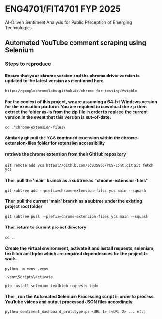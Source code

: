 # ENG4701/FIT4701 FYP 2025
AI-Driven Sentiment Analysis for Public Perception of Emerging Technologies

## Automated YouTube comment scraping using Selenium

### Steps to reproduce

#### Ensure that your chrome version and the chrome driver version is updated to the latest version as mentioned here.

`https://googlechromelabs.github.io/chrome-for-testing/#stable`

#### For the context of this project, we are assuming a 64-bit Windows version for the execution platform. You are required to download the zip then extract the folder as-is from the zip file in order to replace the current version in the event that this version is out-of-date.

`cd .\chrome-extension-files\`

#### Similarly git pull the YCS continued extension within the chrome-extension-files folder for extension accessibility

#### retrieve the chrome extension from their GitHub repository

`git remote add ycs https://github.com/pc035860/YCS-cont.git`
`git fetch ycs`

#### Then pull the 'main' branch as a subtree as "chrome-extension-files"

`git subtree add --prefix=chrome-extension-files ycs main --squash`

#### Then pull the current 'main' branch as a subtree under the existing project root folder

`git subtree pull --prefix=chrome-extension-files ycs main --squash`

#### Then return to current project directory

`cd ..`

#### Create the virtual environment, activate it and install requests, selenium, textblob and tqdm which are required dependencies for the project to work.

`python -m venv .venv`

`.venv\Scripts\activate`

`pip install selenium textblob requests tqdm`

#### Then, run the Automated Selenium Processing script in order to process YouTube videos and output processed JSON files accordingly.

`python sentiment_dashboard_prototype.py <URL 1> [<URL 2> ... etc]`